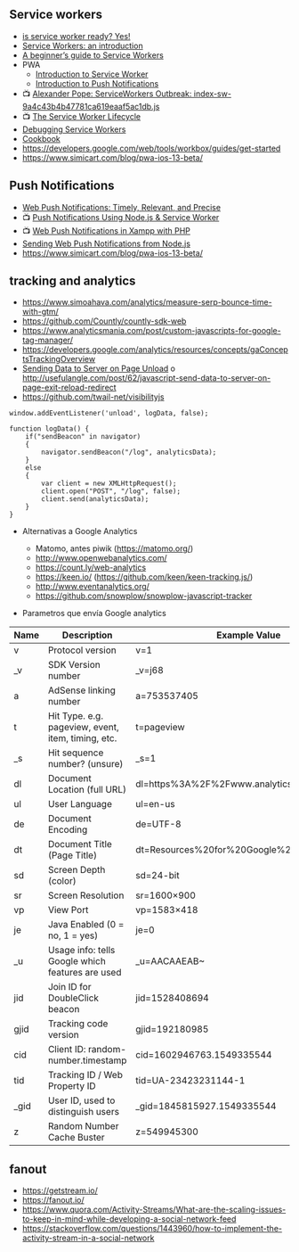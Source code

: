 


## Service workers
- [is service worker ready? Yes!](https://jakearchibald.github.io/isserviceworkerready/resources.html)
- [Service Workers: an introduction](https://developers.google.com/web/fundamentals/primers/service-workers/?hl=en)
- [A beginner’s guide to Service Workers](https://medium.com/samsung-internet-dev/a-beginners-guide-to-service-workers-f76abf1960f6)
- PWA
  - [Introduction to Service Worker](https://developers.google.com/web/ilt/pwa/introduction-to-service-worker)
  - [Introduction to Push Notifications](https://developers.google.com/web/ilt/pwa/introduction-to-push-notifications)
- :tv: [Alexander Pope: ServiceWorkers Outbreak: index-sw-9a4c43b4b47781ca619eaaf5ac1db.js](https://www.youtube.com/watch?v=CPP9ew4Co0M)
- :tv: [The Service Worker Lifecycle](https://www.youtube.com/watch?v=TF4AB75PyIc)
- [Debugging Service Workers](https://developers.google.com/web/fundamentals/codelabs/debugging-service-workers/?hl=en)
- [Cookbook](https://serviceworke.rs/api-analytics_service-worker_doc.html)
- https://developers.google.com/web/tools/workbox/guides/get-started
- https://www.simicart.com/blog/pwa-ios-13-beta/

## Push Notifications
- [Web Push Notifications: Timely, Relevant, and Precise](https://developers.google.com/web/fundamentals/push-notifications/)
- :tv: [Push Notifications Using Node.js & Service Worker](https://www.youtube.com/watch?v=HlYFW2zaYQM)
- :tv: [Web Push Notifications in Xampp with PHP](https://www.youtube.com/watch?v=vi9d6MjiBGQ)
- [Sending Web Push Notifications from Node.js](https://thecodebarbarian.com/sending-web-push-notifications-from-node-js.html)
- https://www.simicart.com/blog/pwa-ios-13-beta/

## tracking and analytics
- https://www.simoahava.com/analytics/measure-serp-bounce-time-with-gtm/
- https://github.com/Countly/countly-sdk-web
- https://www.analyticsmania.com/post/custom-javascripts-for-google-tag-manager/
- https://developers.google.com/analytics/resources/concepts/gaConceptsTrackingOverview
- [Sending Data to Server on Page Unload](http://qnimate.com/sending-data-to-server-on-page-unload/) o http://usefulangle.com/post/62/javascript-send-data-to-server-on-page-exit-reload-redirect
- https://github.com/twail-net/visibilityjs

```
window.addEventListener('unload', logData, false);

function logData() {
    if("sendBeacon" in navigator)
    {
        navigator.sendBeacon("/log", analyticsData);
    }
    else
    {
        var client = new XMLHttpRequest();
        client.open("POST", "/log", false);
        client.send(analyticsData);
    }
}
```

- Alternativas a Google Analytics
  - Matomo, antes piwik (https://matomo.org/)
  - http://www.openwebanalytics.com/
  - https://count.ly/web-analytics
  - https://keen.io/ (https://github.com/keen/keen-tracking.js/)
  - http://www.eventanalytics.org/
  - https://github.com/snowplow/snowplow-javascript-tracker

- Parametros que envía Google analytics

Name|Description|Example Value
|---|---|---|
v|Protocol version|v=1
_v|SDK Version number|_v=j68
a|AdSense linking number|a=753537405
t|Hit Type.  e.g. pageview, event, item, timing, etc.|t=pageview
_s|Hit sequence number? (unsure)|_s=1
dl|Document Location (full URL)|dl=https%3A%2F%2Fwww.analyticsmarket.com%2F
ul|User Language|ul=en-us
de|Document Encoding|de=UTF-8
dt|Document Title (Page Title)|dt=Resources%20for%20Google%20Analytics
sd|Screen Depth (color)|sd=24-bit
sr|Screen Resolution|sr=1600×900
vp|View Port|vp=1583×418
je|Java Enabled (0 = no, 1 = yes)|je=0
_u|Usage info: tells Google which features are used|_u=AACAAEAB~
jid|Join ID for DoubleClick beacon|jid=1528408694
gjid|Tracking code version|gjid=192180985
cid|Client ID: random-number.timestamp|cid=1602946763.1549335544
tid|Tracking ID / Web Property ID|tid=UA-23423231144-1
_gid|User ID, used to distinguish users|_gid=1845815927.1549335544
z|Random Number Cache Buster|z=549945300




## fanout
- https://getstream.io/
- https://fanout.io/
- https://www.quora.com/Activity-Streams/What-are-the-scaling-issues-to-keep-in-mind-while-developing-a-social-network-feed
- https://stackoverflow.com/questions/1443960/how-to-implement-the-activity-stream-in-a-social-network
